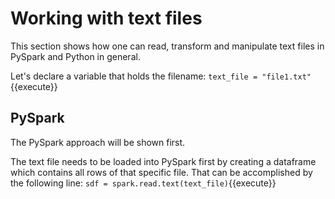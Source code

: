 # Working with text files

This section shows how one can read, transform and manipulate text files in PySpark and Python in general.

Let's declare a variable that holds the filename:
`text_file = "file1.txt"`{{execute}}

## PySpark

The PySpark approach will be shown first.

The text file needs to be loaded into PySpark first by creating a dataframe which contains all rows of that specific file. That can be accomplished by the following line:
`sdf = spark.read.text(text_file)`{{execute}}

